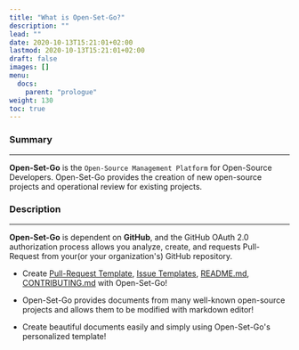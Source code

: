 ```yaml
---
title: "What is Open-Set-Go?"
description: ""
lead: ""
date: 2020-10-13T15:21:01+02:00
lastmod: 2020-10-13T15:21:01+02:00
draft: false
images: []
menu:
  docs:
    parent: "prologue"
weight: 130
toc: true
---
```

### Summary
---
**Open-Set-Go** is the `Open-Source Management Platform` for Open-Source Developers. Open-Set-Go provides the creation of new open-source projects and operational review for existing projects.

### Description
---
**Open-Set-Go** is dependent on **GitHub**, and the GitHub OAuth 2.0 authorization process allows you analyze, create, and requests Pull-Request from your(or your organization's) GitHub repository.

- Create [Pull-Request Template](https://docs.github.com/en/pull-requests/collaborating-with-pull-requests/proposing-changes-to-your-work-with-pull-requests/creating-a-pull-request), [Issue Templates](https://docs.github.com/en/issues/tracking-your-work-with-issues/creating-an-issue), [README.md](https://docs.github.com/ko/repositories/managing-your-repositorys-settings-and-features/customizing-your-repository/about-readmes), [CONTRIBUTING.md](https://mozillascience.github.io/working-open-workshop/contributing/) with Open-Set-Go!

- Open-Set-Go provides documents from many well-known open-source projects and allows them to be modified with markdown editor!

- Create beautiful documents easily and simply using Open-Set-Go's personalized template!